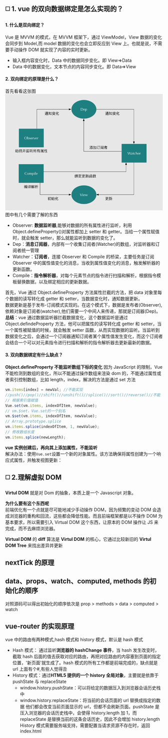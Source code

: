 <!-- vue 原理篇 -->

## :white_medium_square: 1. vue 的双向数据绑定是怎么实现的？

#### 1. 什么是双向绑定？

Vue 是 MVVM 的模式，在 MVVM 框架下，通过 ViewModel，View 数据的变化会同步到 Model,而 model 数据的变化也会立即反应到 View 上。也就是说，不需要手动操作 DOM 就实现了内容的实时更新。

- 输入框内容变化时，Data 中的数据同步变化。即 View=>Data
- Data 中的数据变化，文本节点的内容同步变化。即 Data=>View

#### 2. 双向绑定的原理是什么？

首先看看这张图
![shuangxiangbangding](../../.vuepress/imgs/interview/vue/shuangxiangbangding.png)  
图中有几个需要了解的东西

- Observer: **数据监听器**,能够对数据的所有属性进行监听，利用 Object.defineProperty()对属性都加上 setter 和 getter。当给一个属性赋值时，就会触发 setter，那么就能监听到数据的变化了。
- Dep：**消息订阅器**，内部有一个收集订阅者(Watcher)的数组，对监听器和订阅者统一管理
- Watcher：**订阅者**，连接 Observer 和 Compile 的桥梁，主要任务是订阅 Observer 中的属性值变化的消息，当收到属性值变化的消息，触发解析器的更新函数。
- Compile：**指令解析器**，对每个元素节点的指令进行扫描和解析，根据指令模板替换数据，以及绑定相应的更新数据。

首先，Vue 通过 Object.defineProperty 方法属性拦截的方法，把 data 对象里每个数据的读写转化成 getter 和 setter，当数据变化时，通知数据更新。  
数据更新是基于发布-订阅模式实现的。在这个模式下，数据是发布者(Observer),依赖对象是订阅者(watcher),他们需要一个中间人来传递，那就是订阅器(Dep)。  
**总结**：vue 通过数据监听器拦截数据变化，这个数据监听是通过 Object.defindeProperty 方法，他可以把属性的读写转化成 getter 和 setter，当一个属性被赋值的时候，就会触发 setter 函数，从而实现数据的监听。当监听到数据变化之后，会通过一个订阅器通知订阅者某个属性值发生变化，而这个订阅者会结合一个可以对元素指令进行扫描和解析的指令解析器去更新最新的数据。

#### 3. 双向数据绑定有什么缺点？

**Object.defineProperty 不能监听数组下标的变化**
因为 JavaScript 的限制，Vue 不能检测到数组的变化，所以不能通过操作数组来渲染 dom 的，不能通过属性或者索引控制数组，比如 length，index，解决的方法是通过 set 方法

```js
vm.items[index] = newVal; //不能实现
//push()//pop()//shift()//unshift()//splice()//sort()//reverse()//不能
// 根据索引值赋值
Vue.set(vm.items, indexOfItem, newValue);
// vm.$set，Vue.set的一个别名
vm.$set(vm.items, indexOfItem, newValue);
// Array.prototype.splice
vm.items.splice(indexOfItem, 1, newValue);
// 修改数组长度
vm.items.splice(newLength);
```

**vue 实例创建后，再向其上添加属性，不能监听**  
解决办法：使用`Vue.set`设置一个新的对象属性。该方法确保将属性创建为一个响应式属性，并触发视图更新：

## :white_medium_square: 2.理解虚拟 DOM

**Virtul DOM** 就是对 Dom 的抽象，本质上是一个 Javascript 对象。

**为什么要有这个东西呢**  
前端优化有一个点就是尽可能地减少手动操作 DOM，因为频繁的变动 DOM 会造成浏览器的重构和回流，这些都会降低性能。而且前端框架都是以不操作 DOM 为基本要求，所以需要引入 Virtual DOM 这个东西，让原本的 DOM 操作让 JS 来完成，而不去麻烦浏览器。

**Virtual DOM** 的 **diff** 算法是 **Virtul DOM** 的核心，它通过比较新旧的 **Virtul DOM Tree** 来找出差异并更新

## nextTick 的原理

## data、props、watch、computed, methods 的初始化的顺序

对照源码可以得出初始化的顺序依次是 prop > methods > data > computed > watch

## vue-router 的实现原理

vue 中的路由有两种模式,hash 模式和 history 模式，默认是 hash 模式

- Hash 模式： 通过监听**浏览器的 hashChange 事件**，当 hash 发生改变时，截取 hash 后面的值去获取对应的路由，再把对应路由的内容塞到页面的指定位置，'新页面'就生成了。hash 模式的所有工作都是前端完成的，缺点就是 url 上面有个#,有些人觉得丑
- History 模式：通过**HTML5 提供的一个 history 全局对象**，主要就是依靠于 pushState 与 replaceState
  - window.history.pushState：可以将给定的数据压入到浏览器会话历史栈中
  - window.history.replaceState：将当前的会话页面的 url 替换成指定的数据
    他们都会改变当前页面显示的 url，但都不会刷新页面。pushState 是压入浏览器的会话历史栈中，会使得 history.length 加 1，而 replaceState 是替换当前的这条会话历史，因此不会增加 history.length  
    History 模式需要服务端支持，需要配置当请求资源不存在时，返回 index.html
